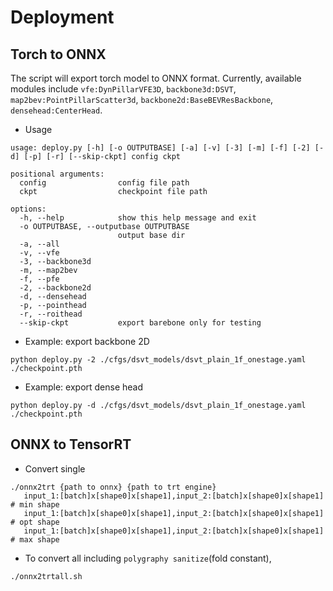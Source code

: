 # Deployment

## Torch to ONNX

The script will export torch model to ONNX format.
Currently, available modules include `vfe:DynPillarVFE3D`, `backbone3d:DSVT`,
 `map2bev:PointPillarScatter3d`, `backbone2d:BaseBEVResBackbone`, `densehead:CenterHead`.

- Usage

```
usage: deploy.py [-h] [-o OUTPUTBASE] [-a] [-v] [-3] [-m] [-f] [-2] [-d] [-p] [-r] [--skip-ckpt] config ckpt

positional arguments:
  config                config file path
  ckpt                  checkpoint file path

options:
  -h, --help            show this help message and exit
  -o OUTPUTBASE, --outputbase OUTPUTBASE
                        output base dir
  -a, --all
  -v, --vfe
  -3, --backbone3d
  -m, --map2bev
  -f, --pfe
  -2, --backbone2d
  -d, --densehead
  -p, --pointhead
  -r, --roithead
  --skip-ckpt           export barebone only for testing
```

- Example: export backbone 2D

```
python deploy.py -2 ./cfgs/dsvt_models/dsvt_plain_1f_onestage.yaml ./checkpoint.pth
```

- Example: export dense head

```
python deploy.py -d ./cfgs/dsvt_models/dsvt_plain_1f_onestage.yaml ./checkpoint.pth
```

## ONNX to TensorRT

- Convert single
```
./onnx2trt {path to onnx} {path to trt engine}
   input_1:[batch]x[shape0]x[shape1],input_2:[batch]x[shape0]x[shape1] # min shape
   input_1:[batch]x[shape0]x[shape1],input_2:[batch]x[shape0]x[shape1] # opt shape
   input_1:[batch]x[shape0]x[shape1],input_2:[batch]x[shape0]x[shape1] # max shape
```

- To convert all including `polygraphy sanitize`(fold constant),
```
./onnx2trtall.sh
```

